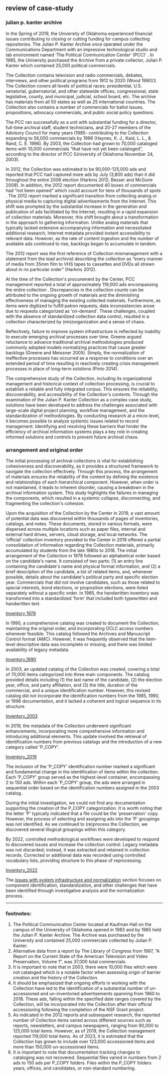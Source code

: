 ## review of case-study

### julian p. kanter archive

In the Spring of 2019, the University of Oklahoma experienced financial issues contributing to closing or cutting funding for campus collecting repositories. The Julian P. Kanter Archive once operated under the Communications Department with an impressive technological studio and lab environment named ‘The Political Communication Center’ (PCC)’ . In 1985, the University purchased the Archive from a private collector, Julian P. Kanter which contained 25,000 political commercials. 

The Collection contains television and radio commercials, debates, interviews, and other political programs from 1912 to 2020 (Wood 1990)3. The Collection covers all levels of political races: presidential, U.S. senatorial, gubernatorial, and other statewide offices, congressional, state legislative, county, and municipal, judicial, school board, etc. The archive has materials from all 50 states as well as 25 international countries. The Collection also contains a number of commercials for ballot issues, propositions, advocacy commercials, and public social policy questions.  

The PCC ran successfully as a unit with substantial funding for a director, full-time archival staff, student technicians, and 20-27 members of the Advisory Council for many years (1985- contributing to the Collection expanding to 56,000 commercials by 1996  (Haynes, K. J., Kaid, L. L., & Rand, C. E. 1996). By 2003, the Collection had grown to 70,000 cataloged items with 10,000 commercials “that have not yet been cataloged”, according to the director of PCC  (University of Oklahoma November 24, 2003). 

In 2012, the Collection was estimated to be 90,000-125,000 ads and reported that PCC had captured more ads by July (3,800 ads) than it did throughout the entire 2008 election (Harkins 2012; Besser and McGuire 2008). In addition, the 2012 report documented 40 boxes of commercials had “not been opened” which could account for tens of thousands of spots . 
The 2012 report marked a significant transition from collecting analog or physical media to capturing digital advertisements from the Internet. This shift was prompted by the substantial increase in the generation and publication of ads facilitated by the Internet, resulting in a rapid expansion of collection materials. Moreover, this shift brought about a transformation in the approach to gathering information.
Unlike analog materials that typically lacked extensive accompanying information and necessitated additional research, Internet metadata provided instant accessibility to relevant data. However, as the rate of content ingestion and the number of available ads continued to rise, backlogs began to accumulate in tandem.

The 2012 report was the first reference of Collection mismanagement with a statement from the lead archivist  describing the collection as “every manner of media from 35mm film to VHS tapes to cassettes and DVDs all strewn about in no particular order” (Harkins 2012). 

At the time of the Collection's procurement by the Center, PCC management reported a total of approximately 119,000 ads encompassing the entire collection . Discrepancies in the collection counts can be attributed to the ongoing growth of materials and the diminishing effectiveness of managing the existing collected materials. Furthermore, as items were digitized to fulfill patron requests, data inconsistencies arose due to requests categorized as 'on-demand'. These challenges, coupled with the absence of standardized collection data control, resulted in a collection characterized by (mis)organization and a sense of chaos.

Reflectively, failure to improve system infrastructure is reflected by inability to execute emerging archival processes over time. Greene argued reluctance to advance traditional archival methodologies produced commonly adopted models normalizing practices that cause greater backlogs (Greene and Meissner 2005). Simply, the normalization of ineffective processes has occurred as a response to conditions over an extended period of time resulting in reactively creating crisis management processes in place of long-term solutions (Pinto 2014). 

The comprehensive study of the Collection, including its organizational management and historical context of collection processing, is crucial to establish a reliable and fully integrated corpus. This ensures the reliability, discoverability, and accessibility of the Collection's contents. Through the examination of the Julian P. Kanter Collection as a complex case study, solutions have been developed to address the challenges associated with large-scale digital project planning, workflow management, and the standardization of methodologies. By conducting research at a micro level, it becomes possible to analyze systemic issues related to record management. Identifying and resolving these barriers that hinder the efficiency of archival information systems plays a key role in creating informed solutions and controls to prevent future archival chaos.

### arrangement and original order

The initial processing of archival collections is vital for establishing cohesiveness and discoverability, as it provides a structured framework to navigate the collection effectively. Through this process, the arrangement of materials ensures the reliability of the content by defining the existence and relationships of each hierarchical component. However, when order is not maintained, it leads to inherent disorder, causing a breakdown in the archival information system. This study highlights the failures in managing the components, which resulted in a systemic collapse, disconnecting, and fragmenting the collection's cohesion.

Upon the acquisition of the Collection by the Center in 2019, a vast amount of potential data was discovered within thousands of pages of inventories, catalogs, and notes. These documents, stored in various formats, were dispersed across multiple locations such as paper files, internal and external hard drives, servers, cloud storage, and local networks. The ‘official’ collection inventory provided to the Center in 2019 offered a partial consolidation of information regarding the Collection materials, primarily accumulated by students from the late 1980s to 2018. 
The initial arrangement of the Collection in 1978 followed an alphabetical order based on the candidate's name. It consisted of two parts: (1) an entry line containing the candidate's name and physical format information, and (2) a brief description of the candidate, a list of related items, and, whenever possible, details about the candidate's political party and specific election year.
Commercials that did not involve candidates, such as those related to special interests, bond elections, or proposition elections, were listed separately without a specific order. In 1985, the handwritten inventory was transformed into a standardized 'form' that included both typewritten and handwritten text.

[Inventory 1978](https://github.com/prys0000/political-commercial-collection-archives/blob/main/images/Inventory1978.jpg)

In 1990, a comprehensive catalog was created to document the Collection, maintaining the original order, and incorporating OCLC access numbers whenever feasible. This catalog followed the Archives and Manuscript Control format (AMC). However, it was frequently observed that the item-level descriptive data was incomplete or missing, and there was limited availability of legacy metadata. 

[Inventory_1990](https://github.com/prys0000/political-commercial-collection-archives/blob/main/images/Inventory1990.jpg)

In 2003, an updated catalog of the Collection was created, covering a total of 70,000 items categorized into three main components. The catalog provided details including (1) the last name of the candidate, (2) the election year, office, and party affiliation, and (3) the title, duration of the commercial, and a unique identification number. However, this revised catalog did not incorporate the identification numbers from the 1985, 1990, or 1996 documentation, and it lacked a coherent and logical sequence in its structure. 

[Inventory_2003](https://github.com/prys0000/political-commercial-collection-archives/blob/main/images/Inventory2003.jpg)


In 2019, the metadata of the Collection underwent significant enhancements, incorporating more comprehensive information and introducing additional elements. This update involved the retrieval of identification numbers from previous catalogs and the introduction of a new category called 'P_COPY'. 

[Inventory_2019](https://github.com/prys0000/political-commercial-collection-archives/blob/main/images/Inventory2019.jpg)

The inclusion of the 'P_COPY' identification number marked a significant and fundamental change in the identification of items within the collection. Each 'P_COPY' group served as the highest-level container, encompassing 2 to 150 ads. Within each 'P_COPY' group, the ads were arranged in sequential order based on the identification numbers assigned in the 2003 catalog .

During the initial investigation, we could not find any documentation supporting the creation of the P_COPY categorization. It is worth noting that the letter 'P' typically indicated that a file could be the 'preservation' copy. However, the process of selecting and assigning ads into the 'P' groupings was not identified. As we continued to (re)process the Collection, we discovered several illogical groupings within this category.

By 2022, controlled methodological workflows were developed to respond to discovered issues and increase the collection control. Legacy metadata was not discarded; instead, it was extracted and retained in collection records. Corrected or additional data was recorded using controlled vocabulary lists, providing structure to this phase of reprocessing.

[Inventory_2022](https://github.com/prys0000/political-commercial-collection-archives/blob/main/images/2022%20Inventory.jpg)

The [issues with system infrastructure and normalization](https://github.com/prys0000/political-commercial-collection-archives/blob/main/documentation/issues%20with%20system%20infrastructure%20and%20normalization.md) section focuses on component identification, standardization, and other challenges that have been identified through investigative analysis and the normalization process.
____________

### footnotes:

1. The Political Communication Center located at Kaufman Hall on the campus of the University of Oklahoma opened in 1983 and by 1985 held the Julian P. Kanter Archive. The Archive was purchased by the University and contained 25,000 commercials collected by Julian P. Kanter.
  2. Alternative data from a report by The Library of Congress from 1997, “A Report on the Current State of the American Television and Video Preservation, Volume 1”, was 37,000 total commercials.  
  3. It is important to note that in 2003, there were 10,000 files which were not cataloged which is a notable factor when assessing origin of barrier creation and the history of the Collection. 
  4. It should be emphasized that ongoing efforts in working with the Collection have led to the identification of a substantial number of un-accessioned and un-inventoried advertisements spanning from 1960 to 2018. These ads, falling within the specified date ranges covered by the Collection, will be incorporated into the Collection after their official accessioning following the completion of the NSF Grant project.
  5. As indicated in the 2012 reports and subsequent research, the reported number of Collection items varied across different sources such as reports, newsletters, and campus newspapers, ranging from 90,000 to 125,000 total items. However, as of 2019, the Collection management reported 119,000 total items. As of 2023, it is estimated that the Collection has grown to include over 123,000 accessioned items and more than 150,000 un-accessioned items.
  6. It is important to note that documentation tracking changes to cataloging was not recovered. Sequential files varied in numbers from 2 ads to 150 ads per P_COPY folders. Files within the P_COPY folders years, offices, and candidates, or non-standard numbering.


